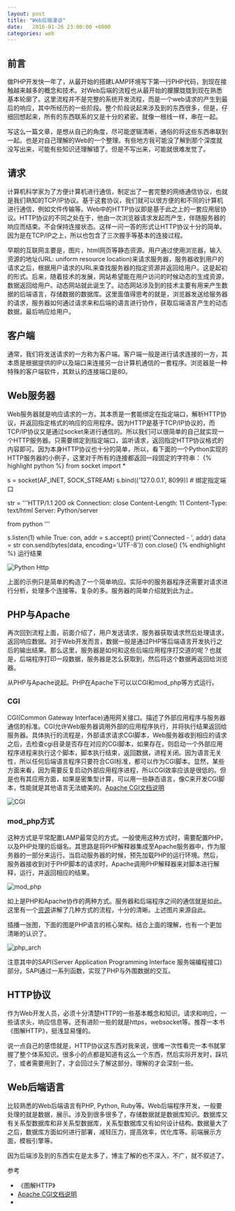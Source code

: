 ```yaml
---
layout: post
title: "Web后端漫谈"
date:   2016-01-26 23:00:00 +0800
categories: web
---
```

## 前言
做PHP开发快一年了，从最开始的搭建LAMP环境写下第一行PHP代码，到现在接触越来越多的概念和技术。对Web后端的流程也从最开始的朦朦胧胧到现在熟悉基本轮廓了。这里流程并不是完整的系统开发流程，而是一个web请求的产生到最后的响应，其中所经历的一些阶段。整个阶段说起来涉及到的东西很多，但是，仔细回想起来，所有的东西联系的又是十分的紧密。就像一根线一样，串在一起。

写这么一篇文章，是想从自己的角度，尽可能逻辑清晰，通俗的将这些东西串联到一起。也是对自己理解的Web的一个整理。有些地方我可能没了解到那个深度就没写出来，可能有些知识还理解错了。但是不写出来，可能就很难发觉了。

## 请求
计算机科学家为了方便计算机进行通信，制定出了一套完整的网络通信协议，也就是我们熟知的TCP/IP协议。基于这套协议，我们就可以很方便的和不同的计算机进行通信，例如文件传输等。Web中的HTTP协议即是基于此之上的一套应用层协议。HTTP协议的不同之处在于，他由一次浏览器请求发起而产生，伴随服务器的响应而结束。不会保持连接状态。这样一问一答的形式让HTTP协议十分的简单。因为是在TCP/IP之上，所以也包含了三次握手等基本的连接过程。

早期的互联网主要是，图片，html网页等静态资源。用户通过使用浏览器，输入资源的地址(URL: uniform resource location)来请求服务器，服务器收到用户的请求之后，根据用户请求的URL来查找服务器的指定资源并返回给用户。这是起初的形式。后来，随着技术的发展，网站希望能在用户访问的时候动态的生成资源，数据返回给用户。动态网站就此诞生了。动态网站涉及到的技术主要有用来产生数据的后端语言，存储数据的数据库。这里面值得思考的就是，浏览器发送给服务器的请求，服务器如何通过请求来和后端的语言进行协作，获取后端语言产生的动态数据，最后响应给用户。

## 客户端
通常，我们将发送请求的一方称为客户端。客户端一般是进行请求连接的一方，其本质是根据提供的IP以及端口来连接另一台计算机通信的一套程序。浏览器是一种特殊的客户端软件，其默认的连接端口是80。

## Web服务器
Web服务器就是响应请求的一方。其本质是一套能绑定在指定端口，解析HTTP协议，并返回指定格式的响应的应用程序。因为HTTP是基于TCP/IP协议的，而TCP/IP协议又是通过socket来进行通信的。所以我们可以很简单的自己就实现一个HTTP服务器。只需要绑定到指定端口，监听请求，返回指定HTTP协议格式的内容即可。因为本身HTTP协议也十分的简单，所以，看下面的一个Python实现的HTTP服务器的小例子，这里对于所有的连接都返回一段固定的字符串：
{% highlight python %}
from socket import *

s = socket(AF_INET, SOCK_STREAM)
s.bind(('127.0.0.1', 8099)) # 绑定指定端口

str = '''HTTP/1.1 200 ok
Connection: close
Content-Length: 11
Content-Type: text/html
Server: Python/server

from python
'''

s.listen(1)
while True:
    con, addr = s.accept()
    print('Connected - ', addr)
    data = str
    con.send(bytes(data, encoding='UTF-8'))
    con.close()
{% endhighlight %}
运行结果

![Python Http]({{site.baseurl}}/assert/imgs/from_http_1.png)

上面的示例只是简单的构造了一个简单响应。实际中的服务器程序还需要对请求进行分析，处理多个连接等。复杂的多。服务器的简单介绍就到此为止。

## PHP与Apache
再次回到流程上面，前面介绍了，用户发送请求，服务器获取请求然后处理请求，返回响应数据。对于Web开发而言，数据一般是通过PHP等后端语言开发执行之后的输出结果。那么这里，服务器是如何和这些后端应用程序打交道的呢？也就是，后端程序打印一段数据，服务器是怎么获取到，然后将这个数据再返回给浏览器。

从PHP与Apache说起。PHP在Apache下可以以CGI和mod_php等方式运行。

### CGI
CGI(Common Gateway Interface)通用网关接口。描述了外部应用程序与服务器通信的标准。CGI允许Web服务器调用外部的应用程序执行，并将执行结果返回给服务器。具体执行的流程是，外部请求请求CGI脚本，Web服务器收到相应的请求之后，去检查cgi目录是否存在对应的CGI脚本，如果存在，则启动一个外部应用程序进程来执行这个脚本，脚本执行结束，返回数据，进程关闭。因为语言无关性，所以任何后端语言程序只要符合CGI标准，都可以作为CGI脚本。显然，某些方面来看，因为需要反复启动外部应用程序进程，所以CGI效率应该是很低的。但是也有其应用方面，如果是密集型计算，可以用一些静态语言，像C来开发CGI脚本，性能就是其他语言无法媲美的。[Apache CGI文档说明](https://httpd.apache.org/docs/2.2/howto/cgi.html)

![CGI]({{site.baseurl}}/assert/imgs/from_http_2.jpg)

### mod_php方式
这种方式是平常配置LAMP最常见的方式。一般使用这种方式时，需要配置PHP，以及PHP处理的后缀名。其思路是将PHP解释器集成至Apache服务器中，作为服务器的一部分来运行。当启动服务器的时候，预先加载PHP的运行环境。然后，服务器接收到对于PHP脚本的请求时，Apache调用PHP解释器来对脚本进行解释，运行，并返回相应的结果。

![mod_php]({{site.baseurl}}/assert/imgs/from_http_3.jpg)

如上是PHP和Apache协作的两种方式。服务器和后端程序之间的通信就是如此。这里有一个[资源](http://www.slideshare.net/aimeemaree/a-look-at-fastcgi-modphp-architecture)讲解了几种方式的流程，十分的清晰。上述图片来源自此。

插播一张图，下面的图是PHP语言的核心架构。结合上面的理解，也有一个更加清晰的认识了。

![php_arch]({{site.baseurl}}/assert/imgs/from_http_4.png)

注意其中的SAPI(Server Application Programming Interface 服务端编程接口)部分。SAPI通过一系列函数，实现了PHP与外围数据的交互。

## HTTP协议

作为Web开发人员，必须十分清楚HTTP的一些基本概念和知识。请求和响应，一些请求头，响应信息等。还有进阶一些的就是https，websocket等。推荐一本书《图解HTTP》，挺浅显易懂的。

说一点自己的感悟就是，HTTP协议这东西对我来说，很难一次性看完一本书就掌握了整个体系知识。很多小的点都是知道有这么一个东西，然后实际开发时，踩坑了，或者需要用到了，才会回过头了解这部分，理解的才会深刻一些。

## Web后端语言
比较熟悉的Web后端语言有PHP, Python, Ruby等。Web后端程序开发，一般要处理的就是数据，展示。涉及到很多很多了，存储数据就是数据库知识。数据库又有关系型数据库和非关系型数据库，关系型数据库又有如何设计结构。数据量大了之后，数据库方面如何进行部署，减轻压力，提高效率，优化库等。前端展示方面，模板引擎等。

因为后端涉及到的东西实在是太多了，博主了解的也不深入，不广，就不叙述了。

参考

* 《图解HTTP》
* [Apache CGI文档说明](https://httpd.apache.org/docs/2.2/howto/cgi.html)
*
